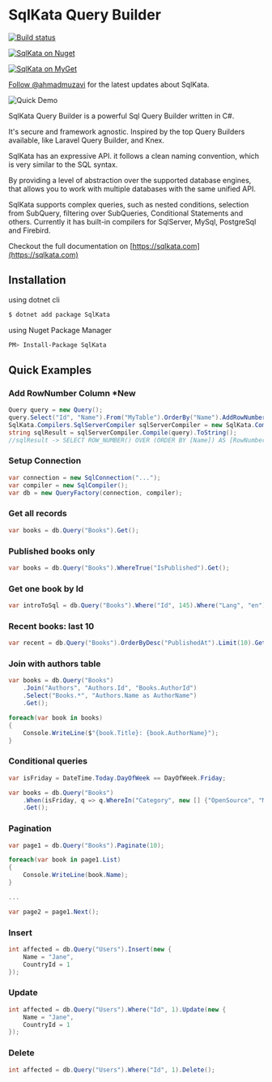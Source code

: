 # SqlKata Query Builder

[![Build status](https://ci.appveyor.com/api/projects/status/bh022c0ol5u6s41p?svg=true)](https://ci.appveyor.com/project/ahmad-moussawi/querybuilder)

[![SqlKata on Nuget](https://img.shields.io/nuget/vpre/SqlKata.svg)](https://www.nuget.org/packages/SqlKata)

[![SqlKata on MyGet](https://img.shields.io/myget/sqlkata/v/SqlKata.svg?label=myget)](https://www.myget.org/feed/sqlkata/package/nuget/SqlKata)

<a href="https://twitter.com/ahmadmuzavi?ref_src=twsrc%5Etfw" class="twitter-follow-button" data-size="large" data-show-count="false">Follow @ahmadmuzavi</a> for the latest updates about SqlKata.

![Quick Demo](https://i.imgur.com/jOWD4vk.gif)


SqlKata Query Builder is a powerful Sql Query Builder written in C#.

It's secure and framework agnostic. Inspired by the top Query Builders available, like Laravel Query Builder, and Knex.

SqlKata has an expressive API. it follows a clean naming convention, which is very similar to the SQL syntax.

By providing a level of abstraction over the supported database engines, that allows you to work with multiple databases with the same unified API.

SqlKata supports complex queries, such as nested conditions, selection from SubQuery, filtering over SubQueries, Conditional Statements and others. Currently it has built-in compilers for SqlServer, MySql, PostgreSql and Firebird.

Checkout the full documentation on [https://sqlkata.com](https://sqlkata.com)

## Installation

using dotnet cli
```sh
$ dotnet add package SqlKata
```

using Nuget Package Manager
```sh
PM> Install-Package SqlKata
```


## Quick Examples

### Add RowNumber Column *New

```cs
Query query = new Query();
query.Select("Id", "Name").From("MyTable").OrderBy("Name").AddRowNumber("RowNumber");
SqlKata.Compilers.SqlServerCompiler sqlServerCompiler = new SqlKata.Compilers.SqlServerCompiler();
string sqlResult = sqlServerCompiler.Compile(query).ToString();
//sqlResult -> SELECT ROW_NUMBER() OVER (ORDER BY [Name]) AS [RowNumber], [Id], [Name] FROM [MyTable]
```

### Setup Connection

```cs
var connection = new SqlConnection("...");
var compiler = new SqlCompiler();
var db = new QueryFactory(connection, compiler);
```

### Get all records
```cs
var books = db.Query("Books").Get();
```

### Published books only
```cs
var books = db.Query("Books").WhereTrue("IsPublished").Get();
```

### Get one book by Id
```cs
var introToSql = db.Query("Books").Where("Id", 145).Where("Lang", "en").First();
```

### Recent books: last 10
```cs
var recent = db.Query("Books").OrderByDesc("PublishedAt").Limit(10).Get();
```

### Join with authors table

```cs
var books = db.Query("Books")
    .Join("Authors", "Authors.Id", "Books.AuthorId")
    .Select("Books.*", "Authors.Name as AuthorName")
    .Get();

foreach(var book in books)
{
    Console.WriteLine($"{book.Title}: {book.AuthorName}");
}
```

### Conditional queries
```cs
var isFriday = DateTime.Today.DayOfWeek == DayOfWeek.Friday;

var books = db.Query("Books")
    .When(isFriday, q => q.WhereIn("Category", new [] {"OpenSource", "MachineLearning"}))
    .Get();
```

### Pagination

```cs
var page1 = db.Query("Books").Paginate(10);

foreach(var book in page1.List)
{
    Console.WriteLine(book.Name);
}

...

var page2 = page1.Next();
```

### Insert

```cs
int affected = db.Query("Users").Insert(new {
    Name = "Jane",
    CountryId = 1
});
```

### Update

```cs
int affected = db.Query("Users").Where("Id", 1).Update(new {
    Name = "Jane",
    CountryId = 1
});
```

### Delete

```cs
int affected = db.Query("Users").Where("Id", 1).Delete();
```

